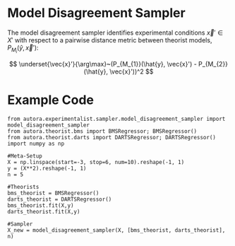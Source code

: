 # Model Disagreement Sampler

The model disagreement sampler identifies experimental conditions $\vec{x}' \in X'$ with respect to
a pairwise distance metric between theorist models, $P_{M_{i}}(\hat{y}, \vec{x}')$:

$$
\underset{\vec{x}'}{\arg\max}~(P_{M_{1}}(\hat{y}, \vec{x}') - P_{M_{2}}(\hat{y}, \vec{x}'))^2
$$

# Example Code

```
from autora.experimentalist.sampler.model_disagreement_sampler import model_disagreement_sampler
from autora.theorist.bms import BMSRegressor; BMSRegressor()
from autora.theorist.darts import DARTSRegressor; DARTSRegressor()
import numpy as np

#Meta-Setup
X = np.linspace(start=-3, stop=6, num=10).reshape(-1, 1)
y = (X**2).reshape(-1, 1)
n = 5

#Theorists
bms_theorist = BMSRegressor()
darts_theorist = DARTSRegressor()
bms_theorist.fit(X,y)
darts_theorist.fit(X,y)

#Sampler
X_new = model_disagreement_sampler(X, [bms_theorist, darts_theorist], n)
```